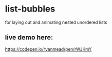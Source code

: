 # list-bubbles
for laying out and animating nested unordered lists

## live demo here:
https://codepen.io/ryanmead/pen/rWJKmY

